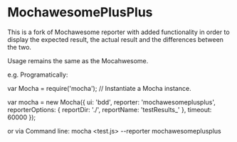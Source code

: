 # MochawesomePlusPlus
This is a fork of Mochawesome reporter with added functionality in order to display the expected result, the actual result and the differences between the two.

Usage remains the same as the Mocahwesome.

e.g. Programatically:

var Mocha = require('mocha');
// Instantiate a Mocha instance.

var mocha = new Mocha({
    ui: 'bdd',
    reporter: 'mochawesomeplusplus',
    reporterOptions: {
    reportDir: './',
    reportName: 'testResults_'
    },
    timeout: 60000
    });

or via Command line:
mocha <test.js> --reporter mochawesomeplusplus
